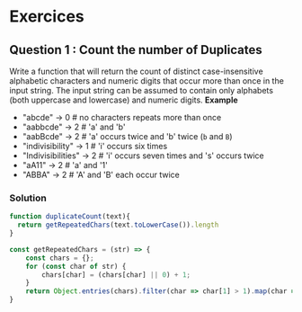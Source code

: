 # Exercices
## Question 1 : Count the number of Duplicates
Write a function that will return the count of distinct case-insensitive alphabetic characters and numeric digits that occur more than once in the input string. The input string can be assumed to contain only alphabets (both uppercase and lowercase) and numeric digits.
  **Example**
  - "abcde" -> 0 # no characters repeats more than once
  - "aabbcde" -> 2 # 'a' and 'b'
  - "aabBcde" -> 2 # 'a' occurs twice and 'b' twice (`b` and `B`)
  - "indivisibility" -> 1 # 'i' occurs six times
  - "Indivisibilities" -> 2 # 'i' occurs seven times and 's' occurs twice
  - "aA11" -> 2 # 'a' and '1'
  - "ABBA" -> 2 # 'A' and 'B' each occur twice 

### Solution
```javascript
function duplicateCount(text){
  return getRepeatedChars(text.toLowerCase()).length
}

const getRepeatedChars = (str) => {
 	const chars = {};
    for (const char of str) {
        chars[char] = (chars[char] || 0) + 1;
    }
    return Object.entries(chars).filter(char => char[1] > 1).map(char => char[0]);
}

```
